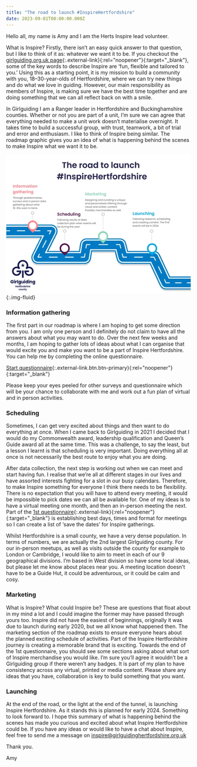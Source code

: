 ```yaml
---
title: "The road to launch #InspireHertfordshire"
date: 2023-09-01T00:00:00.000Z
---
```

Hello all, my name is Amy and I am the Herts Inspire lead volunteer.  

What is Inspire? Firstly, there isn’t an easy quick answer to that question, but I like to think of it as: whatever we want it to be. If you checkout the [girlguiding.org.uk page](https://www.girlguiding.org.uk/what-we-do/inspire/){:.external-link}{:rel="noopener"}{:target="_blank"}, some of the key words to describe Inspire are ‘fun, flexible and tailored to you.’ Using this as a starting point, it is my mission to build a community with you, 18–30-year-olds of Hertfordshire, where we can try new things and do what we love in guiding. However, our main responsibility as members of Inspire, is making sure we have the best time together and are doing something that we can all reflect back on with a smile.  

In Girlguiding I am a Ranger leader in Hertfordshire and Buckinghamshire counties. Whether or not you are part of a unit, I’m sure we can agree that everything needed to make a unit work doesn’t materialise overnight. It takes time to build a successful group, with trust, teamwork, a bit of trial and error and enthusiasm. I like to think of Inspire being similar. The roadmap graphic gives you an idea of what is happening behind the scenes to make Inspire what we want it to be.

![The road to launch #InspireHertfordshire](/assets/images/2023/09/inspire-launch.webp){:.img-fluid}

### Information gathering

The first part in our roadmap is where I am hoping to get some direction from you. I am only one person and I definitely do not claim to have all the answers about what you may want to do. Over the next few weeks and months, I am hoping to gather lots of ideas about what I can organise that would excite you and make you want to be a part of Inspire Hertfordshire.  You can help me by completing the online questionnaire.

[Start questionnaire](https://docs.google.com/forms/d/e/1FAIpQLSf-s-2IJR_caRUmM53KxQx3VHgwLaY1KGs-Sv7OhYytvScXtw/viewform?usp=sf_link){:.external-link.btn.btn-primary}{:rel="noopener"}{:target="_blank"}

Please keep your eyes peeled for other surveys and questionnaire which will be your chance to collaborate with me and work out a fun plan of virtual and in person activities.

### Scheduling

Sometimes, I can get very excited about things and then want to do everything at once. When I came back to Girlguiding in 2021 I decided that I would do my Commonwealth award, leadership qualification and Queen’s Guide award all at the same time. This was a challenge, to say the least, but a lesson I learnt is that scheduling is very important. Doing everything all at once is not necessarily the best route to enjoy what you are doing.

After data collection, the next step is working out when we can meet and start having fun. I realise that we’re all at different stages in our lives and have assorted interests fighting for a slot in our busy calendars. Therefore, to make Inspire something for everyone I think there needs to be flexibility. There is no expectation that you will have to attend every meeting, it would be impossible to pick dates we can all be available for. One of my ideas is to have a virtual meeting one month, and then an in-person meeting the next. Part of the [1st questionnaire](https://docs.google.com/forms/d/e/1FAIpQLSf-s-2IJR_caRUmM53KxQx3VHgwLaY1KGs-Sv7OhYytvScXtw/viewform?usp=sf_link){:.external-link}{:rel="noopener"}{:target="_blank"} is establishing best days, times and format for meetings so I can create a list of ‘save the dates’ for Inspire gatherings.

Whilst Hertfordshire is a small county, we have a very dense population. In terms of numbers, we are actually the 2nd largest Girlguiding county. For our in-person meetups, as well as visits outside the county for example to London or Cambridge, I would like to aim to meet in each of our 9 geographical divisions.  I’m based in West division so have some local ideas, but please let me know about places near you. A meeting location doesn’t have to be a Guide Hut, it could be adventurous, or it could be calm and cosy.

### Marketing

What is Inspire? What could Inspire be? These are questions that float about in my mind a lot and I could imagine the former may have passed through yours too. Inspire did not have the easiest of beginnings, originally it was due to launch during early 2020, but we all know what happened then. The marketing section of the roadmap exists to ensure everyone hears about the planned exciting schedule of activities. Part of the Inspire Hertfordshire journey is creating a memorable brand that is exciting.  Towards the end of the 1st questionnaire, you should see some sections asking about what sort of Inspire merchandise you would like. I’m sure you’ll agree it wouldn’t be a Girlguiding group if there weren’t any badges. It is part of my plan to have consistency across any virtual, printed or media content. Please share any ideas that you have, collaboration is key to build something that you want.

### Launching

At the end of the road, or the light at the end of the tunnel, is launching Inspire Hertfordshire. As it stands this is planned for early 2024. Something to look forward to. I hope this summary of what is happening behind the scenes has made you curious and excited about what Inspire Hertfordshire could be. If you have any ideas or would like to have a chat about Inspire, feel free to send me a message on <inspire@girlguidinghertfordshire.org.uk>

Thank you.

Amy
